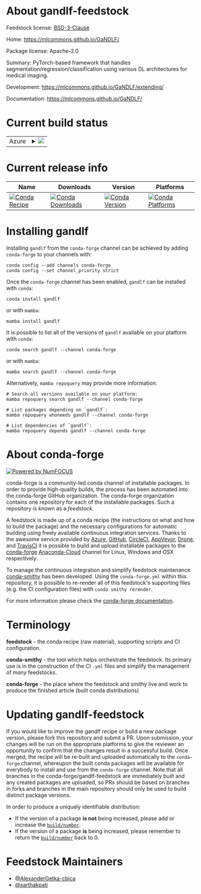 About gandlf-feedstock
======================

Feedstock license: [BSD-3-Clause](https://github.com/conda-forge/gandlf-feedstock/blob/main/LICENSE.txt)

Home: https://mlcommons.github.io/GaNDLF/

Package license: Apache-2.0

Summary: PyTorch-based framework that handles segmentation/regression/classification using various DL architectures for medical imaging.

Development: https://mlcommons.github.io/GaNDLF/extending/

Documentation: https://mlcommons.github.io/GaNDLF/

Current build status
====================


<table>
    
  <tr>
    <td>Azure</td>
    <td>
      <details>
        <summary>
          <a href="https://dev.azure.com/conda-forge/feedstock-builds/_build/latest?definitionId=12244&branchName=main">
            <img src="https://dev.azure.com/conda-forge/feedstock-builds/_apis/build/status/gandlf-feedstock?branchName=main">
          </a>
        </summary>
        <table>
          <thead><tr><th>Variant</th><th>Status</th></tr></thead>
          <tbody><tr>
              <td>linux_64_python3.10.____cpython</td>
              <td>
                <a href="https://dev.azure.com/conda-forge/feedstock-builds/_build/latest?definitionId=12244&branchName=main">
                  <img src="https://dev.azure.com/conda-forge/feedstock-builds/_apis/build/status/gandlf-feedstock?branchName=main&jobName=linux&configuration=linux%20linux_64_python3.10.____cpython" alt="variant">
                </a>
              </td>
            </tr><tr>
              <td>linux_64_python3.8.____cpython</td>
              <td>
                <a href="https://dev.azure.com/conda-forge/feedstock-builds/_build/latest?definitionId=12244&branchName=main">
                  <img src="https://dev.azure.com/conda-forge/feedstock-builds/_apis/build/status/gandlf-feedstock?branchName=main&jobName=linux&configuration=linux%20linux_64_python3.8.____cpython" alt="variant">
                </a>
              </td>
            </tr><tr>
              <td>linux_64_python3.9.____cpython</td>
              <td>
                <a href="https://dev.azure.com/conda-forge/feedstock-builds/_build/latest?definitionId=12244&branchName=main">
                  <img src="https://dev.azure.com/conda-forge/feedstock-builds/_apis/build/status/gandlf-feedstock?branchName=main&jobName=linux&configuration=linux%20linux_64_python3.9.____cpython" alt="variant">
                </a>
              </td>
            </tr><tr>
              <td>osx_64_python3.10.____cpython</td>
              <td>
                <a href="https://dev.azure.com/conda-forge/feedstock-builds/_build/latest?definitionId=12244&branchName=main">
                  <img src="https://dev.azure.com/conda-forge/feedstock-builds/_apis/build/status/gandlf-feedstock?branchName=main&jobName=osx&configuration=osx%20osx_64_python3.10.____cpython" alt="variant">
                </a>
              </td>
            </tr><tr>
              <td>osx_64_python3.8.____cpython</td>
              <td>
                <a href="https://dev.azure.com/conda-forge/feedstock-builds/_build/latest?definitionId=12244&branchName=main">
                  <img src="https://dev.azure.com/conda-forge/feedstock-builds/_apis/build/status/gandlf-feedstock?branchName=main&jobName=osx&configuration=osx%20osx_64_python3.8.____cpython" alt="variant">
                </a>
              </td>
            </tr><tr>
              <td>osx_64_python3.9.____cpython</td>
              <td>
                <a href="https://dev.azure.com/conda-forge/feedstock-builds/_build/latest?definitionId=12244&branchName=main">
                  <img src="https://dev.azure.com/conda-forge/feedstock-builds/_apis/build/status/gandlf-feedstock?branchName=main&jobName=osx&configuration=osx%20osx_64_python3.9.____cpython" alt="variant">
                </a>
              </td>
            </tr><tr>
              <td>win_64_python3.10.____cpython</td>
              <td>
                <a href="https://dev.azure.com/conda-forge/feedstock-builds/_build/latest?definitionId=12244&branchName=main">
                  <img src="https://dev.azure.com/conda-forge/feedstock-builds/_apis/build/status/gandlf-feedstock?branchName=main&jobName=win&configuration=win%20win_64_python3.10.____cpython" alt="variant">
                </a>
              </td>
            </tr><tr>
              <td>win_64_python3.8.____cpython</td>
              <td>
                <a href="https://dev.azure.com/conda-forge/feedstock-builds/_build/latest?definitionId=12244&branchName=main">
                  <img src="https://dev.azure.com/conda-forge/feedstock-builds/_apis/build/status/gandlf-feedstock?branchName=main&jobName=win&configuration=win%20win_64_python3.8.____cpython" alt="variant">
                </a>
              </td>
            </tr><tr>
              <td>win_64_python3.9.____cpython</td>
              <td>
                <a href="https://dev.azure.com/conda-forge/feedstock-builds/_build/latest?definitionId=12244&branchName=main">
                  <img src="https://dev.azure.com/conda-forge/feedstock-builds/_apis/build/status/gandlf-feedstock?branchName=main&jobName=win&configuration=win%20win_64_python3.9.____cpython" alt="variant">
                </a>
              </td>
            </tr>
          </tbody>
        </table>
      </details>
    </td>
  </tr>
</table>

Current release info
====================

| Name | Downloads | Version | Platforms |
| --- | --- | --- | --- |
| [![Conda Recipe](https://img.shields.io/badge/recipe-gandlf-green.svg)](https://anaconda.org/conda-forge/gandlf) | [![Conda Downloads](https://img.shields.io/conda/dn/conda-forge/gandlf.svg)](https://anaconda.org/conda-forge/gandlf) | [![Conda Version](https://img.shields.io/conda/vn/conda-forge/gandlf.svg)](https://anaconda.org/conda-forge/gandlf) | [![Conda Platforms](https://img.shields.io/conda/pn/conda-forge/gandlf.svg)](https://anaconda.org/conda-forge/gandlf) |

Installing gandlf
=================

Installing `gandlf` from the `conda-forge` channel can be achieved by adding `conda-forge` to your channels with:

```
conda config --add channels conda-forge
conda config --set channel_priority strict
```

Once the `conda-forge` channel has been enabled, `gandlf` can be installed with `conda`:

```
conda install gandlf
```

or with `mamba`:

```
mamba install gandlf
```

It is possible to list all of the versions of `gandlf` available on your platform with `conda`:

```
conda search gandlf --channel conda-forge
```

or with `mamba`:

```
mamba search gandlf --channel conda-forge
```

Alternatively, `mamba repoquery` may provide more information:

```
# Search all versions available on your platform:
mamba repoquery search gandlf --channel conda-forge

# List packages depending on `gandlf`:
mamba repoquery whoneeds gandlf --channel conda-forge

# List dependencies of `gandlf`:
mamba repoquery depends gandlf --channel conda-forge
```


About conda-forge
=================

[![Powered by
NumFOCUS](https://img.shields.io/badge/powered%20by-NumFOCUS-orange.svg?style=flat&colorA=E1523D&colorB=007D8A)](https://numfocus.org)

conda-forge is a community-led conda channel of installable packages.
In order to provide high-quality builds, the process has been automated into the
conda-forge GitHub organization. The conda-forge organization contains one repository
for each of the installable packages. Such a repository is known as a *feedstock*.

A feedstock is made up of a conda recipe (the instructions on what and how to build
the package) and the necessary configurations for automatic building using freely
available continuous integration services. Thanks to the awesome service provided by
[Azure](https://azure.microsoft.com/en-us/services/devops/), [GitHub](https://github.com/),
[CircleCI](https://circleci.com/), [AppVeyor](https://www.appveyor.com/),
[Drone](https://cloud.drone.io/welcome), and [TravisCI](https://travis-ci.com/)
it is possible to build and upload installable packages to the
[conda-forge](https://anaconda.org/conda-forge) [Anaconda-Cloud](https://anaconda.org/)
channel for Linux, Windows and OSX respectively.

To manage the continuous integration and simplify feedstock maintenance
[conda-smithy](https://github.com/conda-forge/conda-smithy) has been developed.
Using the ``conda-forge.yml`` within this repository, it is possible to re-render all of
this feedstock's supporting files (e.g. the CI configuration files) with ``conda smithy rerender``.

For more information please check the [conda-forge documentation](https://conda-forge.org/docs/).

Terminology
===========

**feedstock** - the conda recipe (raw material), supporting scripts and CI configuration.

**conda-smithy** - the tool which helps orchestrate the feedstock.
                   Its primary use is in the construction of the CI ``.yml`` files
                   and simplify the management of *many* feedstocks.

**conda-forge** - the place where the feedstock and smithy live and work to
                  produce the finished article (built conda distributions)


Updating gandlf-feedstock
=========================

If you would like to improve the gandlf recipe or build a new
package version, please fork this repository and submit a PR. Upon submission,
your changes will be run on the appropriate platforms to give the reviewer an
opportunity to confirm that the changes result in a successful build. Once
merged, the recipe will be re-built and uploaded automatically to the
`conda-forge` channel, whereupon the built conda packages will be available for
everybody to install and use from the `conda-forge` channel.
Note that all branches in the conda-forge/gandlf-feedstock are
immediately built and any created packages are uploaded, so PRs should be based
on branches in forks and branches in the main repository should only be used to
build distinct package versions.

In order to produce a uniquely identifiable distribution:
 * If the version of a package **is not** being increased, please add or increase
   the [``build/number``](https://docs.conda.io/projects/conda-build/en/latest/resources/define-metadata.html#build-number-and-string).
 * If the version of a package **is** being increased, please remember to return
   the [``build/number``](https://docs.conda.io/projects/conda-build/en/latest/resources/define-metadata.html#build-number-and-string)
   back to 0.

Feedstock Maintainers
=====================

* [@AlexanderGetka-cbica](https://github.com/AlexanderGetka-cbica/)
* [@sarthakpati](https://github.com/sarthakpati/)

